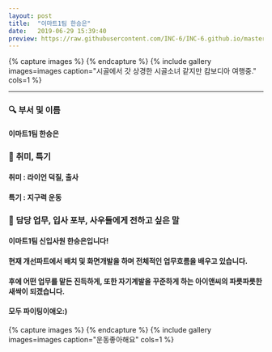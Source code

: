 ```yaml
---
layout: post
title:  "이마트1팀 한승은"
date:   2019-06-29 15:39:40
preview: https://raw.githubusercontent.com/INC-6/INC-6.github.io/master/_asset/%EB%8F%99%EA%B8%B0%EC%82%AC%EC%A7%84/191929.jpg
---
```


{% capture images %}
{% endcapture %}
{% include gallery images=images caption="시골에서 갓 상경한 시골소녀 같지만 캄보디아 여행중." cols=1 %}

---

### 🔍 **부서 및 이름**
    
#### 이마트1팀 한승은

### 🔔 **취미, 특기**

#### 취미 : 라이언 덕질, 출사
   
#### 특기 : 지구력 운동

### 🔔 **담당 업무, 입사 포부, 사우들에게 전하고 싶은 말**
 
#### 이마트1팀 신입사원 한승은입니다! 
    
#### 현재 개선파트에서 배치 및 화면개발을 하며 전체적인 업무흐름을 배우고 있습니다. 
    
#### 후에 어떤 업무를 맡든 진득하게, 또한 자기계발을 꾸준하게 하는 아이앤씨의 파릇파릇한 새싹이 되겠습니다.
    
#### 모두 파이팅이애오:)

{% capture images %}
{% endcapture %}
{% include gallery images=images caption="운동좋아해요" cols=1 %}
